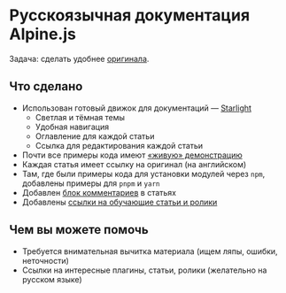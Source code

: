 # Русскоязычная документация Alpine.js

Задача: сделать удобнее [оригинала](https://alpinejs.dev).

## Что сделано

- Использован готовый движок для документаций — [Starlight](https://starlight.astro.build)
  - Светлая и тёмная темы
  - Удобная навигация
  - Оглавление для каждой статьи
  - Ссылка для редактирования каждой статьи
- Почти все примеры кода имеют [«живую» демонстрацию](https://github.com/mattjennings/astro-live-code)
- Каждая статья имеет ссылку на оригинал (на английском)
- Там, где были примеры кода для установки модулей через `npm`, добавлены примеры для `pnpm` и `yarn`
- Добавлен [блок комментариев](https://giscus.app) в статьях
- Добавлены [ссылки на обучающие статьи и ролики](/src/content/docs/learning.mdx)

## Чем вы можете помочь

- Требуется внимательная вычитка материала (ищем ляпы, ошибки, неточности)
- Ссылки на интересные плагины, статьи, ролики (желательно на русском языке)
